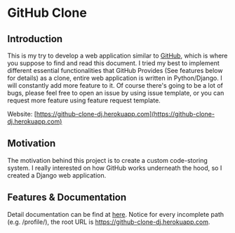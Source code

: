 # GitHub Clone
## Introduction
This is my try to develop a web application similar to [GitHub](https://github.com), which is where you suppose to find and read this document. I tried my best to implement different essential functionalities that GitHub Provides (See features below for details) as a clone, entire web application is written in Python/Django. I will constantly add more feature to it. Of course there's going to be a lot of bugs, please feel free to open an issue by using issue template, or you can request more feature using feature request template.

Website: [https://github-clone-dj.herokuapp.com](https://github-clone-dj.herokuapp.com)

## Motivation
The motivation behind this project is to create a custom code-storing system. I really interested on how GitHub works underneath the hood, so I created a Django web application.

## Features & Documentation
Detail documentation can be find at [here](https://alok-techqware.me/GitHub-Clone/). Notice for every incomplete path (e.g. /profile/), the root URL is https://github-clone-dj.herokuapp.com.

